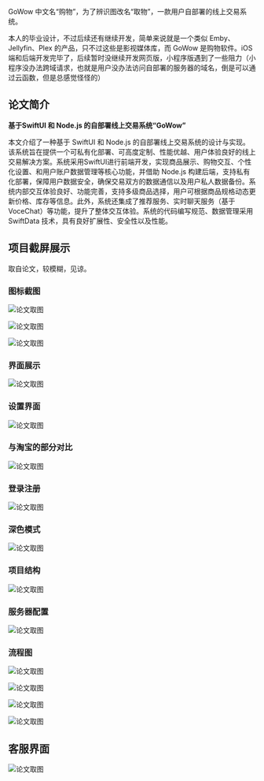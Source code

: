GoWow 中文名“购物”，为了辨识图改名“取物”，一款用户自部署的线上交易系统。

本人的毕业设计，不过后续还有继续开发，简单来说就是一个类似 Emby、Jellyfin、Plex 的产品，只不过这些是影视媒体库，而 GoWow 是购物软件。iOS 端和后端开发完毕了，后续暂时没继续开发网页版，小程序版遇到了一些阻力（小程序没办法跨域请求，也就是用户没办法访问自部署的服务器的域名，倒是可以通过云函数，但是总感觉怪怪的）

## 论文简介

**基于SwiftUI 和 Node.js 的自部署线上交易系统“GoWow”**

本文介绍了一种基于 SwiftUI 和 Node.js 的自部署线上交易系统的设计与实现。该系统旨在提供一个可私有化部署、可高度定制、性能优越、用户体验良好的线上交易解决方案。系统采用SwiftUI进行前端开发，实现商品展示、购物交互、个性化设置、和用户账户数据管理等核心功能，并借助 Node.js 构建后端，支持私有化部署，保障用户数据安全，确保交易双方的数据通信以及用户私人数据备份。系统内部交互体验良好、功能完善，支持多级商品选择，用户可根据商品规格动态更新价格、库存等信息。此外，系统还集成了推荐服务、实时聊天服务（基于VoceChat）等功能，提升了整体交互体验。系统的代码编写规范、数据管理采用 SwiftData 技术，具有良好扩展性、安全性以及性能。

## 项目截屏展示

取自论文，较模糊，见谅。

### 图标截图

![论文取图](./md/media/取物%20GoWow/image-11.png)

![论文取图](./md/media/取物%20GoWow/image-12.png)

![论文取图](./md/media/取物%20GoWow/image-13.png)

### 界面展示

![论文取图](./md/media/取物%20GoWow/image.png)

### 设置界面

![论文取图](./md/media/取物%20GoWow/image-1.png)

### 与淘宝的部分对比

![论文取图](./md/media/取物%20GoWow/image-14.png)

### 登录注册

![论文取图](./md/media/取物%20GoWow/image-2.png)

### 深色模式

![论文取图](./md/media/取物%20GoWow/image-3.png)

### 项目结构

![论文取图](./md/media/取物%20GoWow/image-4.png)

### 服务器配置

![论文取图](./md/media/取物%20GoWow/image-5.png)

### 流程图

![论文取图](./md/media/取物%20GoWow/image-6.png)

![论文取图](./md/media/取物%20GoWow/image-7.png)

![论文取图](./md/media/取物%20GoWow/image-8.png)

![论文取图](./md/media/取物%20GoWow/image-9.png)

## 客服界面

![论文取图](./md/media/取物%20GoWow/image-10.png)